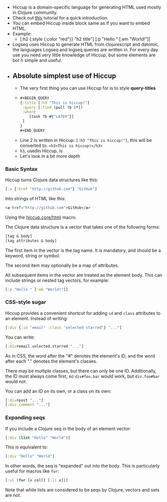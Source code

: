 - Hiccup is a domain-specific language for generating HTML used mostly in Clojure community.
- Check out [this](https://medium.com/makimo-tech-blog/hiccup-lightning-tutorial-6494e477f3a5) tutorial for a quick introduction.
- You can embed Hiccup inside block same as if you want to embed HTML.
- Example:
	- [:h2 {:style {:color "red"}} "h2 title"]
	    [:p "Hello " [:em "World!"]]
- Logseq uses Hiccup to generate HTML from clojurescript and datomic, the languages Logseq and logseq queries are written in. For every day use you need very little knowledge of Hiccup, but some elements are bot h simple and useful.
- ## Absolute simplest use of Hiccup
	- The very first thing you can use Hiccup for is to style **query-titles**
	- ```clojure
	  #+BEGIN_QUERY
	  {:title [:h3 "This is hiccup!"]
	   :query [:find (pull ?b [*])
	   :where
	      [task ?b #{"LATER"}]
	   ]
	  }
	  #+END_QUERY
	  ```
	- Line 2 is written in Hiccup: `[:h3 "This is hiccup!"]`, this will be converted to: `<h3>This is hiccup!</h3>`
	- `h3`, usedin Hiccup, is
	- Let's look in a bit more depth
### Basic Syntax

Hiccup turns Clojure data structures like this:

```clojure
[:a {:href "http://github.com"} "GitHub"]
```

Into strings of HTML like this:

```html
<a href="http://github.com">GitHub</a>
```

Using the [hiccup.core/html][1] macro.

The Clojure data structure is a vector that takes one of the following forms:

```clojure
[tag & body]
[tag attributes & body]
```

The first item in the vector is the tag name. It is mandatory, and should be a keyword, string or symbol.

The second item may optionally be a map of attributes.

All subsequent items in the vector are treated as the element body. This can include strings or nested tag vectors, for example:

```clojure
[:p "Hello " [:em "World!"]]
```

[1]: http://weavejester.github.com/hiccup/hiccup.core.html#var-html
### CSS-style sugar

Hiccup provides a convenient shortcut for adding `id` and `class` attributes to an element. Instead of writing:

```clojure
[:div {:id "email" :class "selected starred"} "..."]
```

You can write:

```clojure
[:div#email.selected.starred "..."]
```

As in CSS, the word after the "#" denotes the element's ID, and the word after each "." denotes the element's classes.

There may be multiple classes, but there can only be one ID. Additionally, the ID must always come first, so `div#foo.bar` would work, but `div.foo#bar` would not.

You can add an ID on its own, or a class on its own:

```clojure
[:div#post "..."]
[:div.comment "..."]
```
### Expanding seqs

If you include a Clojure seq in the body of an element vector:

```clojure
[:div (list "Hello" "World")]
```

This is equivalent to:

```clojure
[:div "Hello" "World"]
```

In other words, the seq is "expanded" out into the body. This is particularly useful for macros like `for`:

```clojure
[:ul (for [x coll] [:li x])]
```

Note that while lists are considered to be seqs by Clojure, vectors and sets are not.